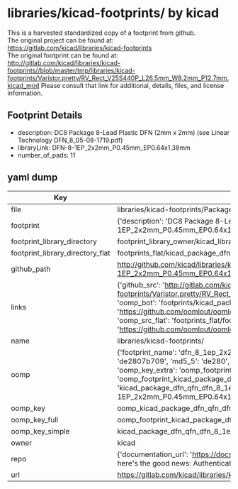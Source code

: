 # libraries/kicad-footprints/ by kicad  
This is a harvested standardized copy of a footprint from github.  
The original project can be found at:  
https://gitlab.com/kicad/libraries/kicad-footprints  
The original footprint can be found at:
http://gitlab.com/kicad/libraries/kicad-footprints//blob/master/tmp/libraries/kicad-footprints/Varistor.pretty/RV_Rect_V25S440P_L26.5mm_W8.2mm_P12.7mm.kicad_mod
Please consult that link for additional, details, files, and license information.  
## Footprint Details
* description: DC8 Package 8-Lead Plastic DFN (2mm x 2mm) (see Linear Technology DFN_8_05-08-1719.pdf)  
* libraryLink: DFN-8-1EP_2x2mm_P0.45mm_EP0.64x1.38mm  
* number_of_pads: 11  
## yaml dump  
| Key | Value |  
| --- | --- |  
| file | libraries/kicad-footprints/Package_DFN_QFN.pretty/DFN-8-1EP_2x2mm_P0.45mm_EP0.64x1.38mm.kicad_mod |  
| footprint | {'description': 'DC8 Package 8-Lead Plastic DFN (2mm x 2mm) (see Linear Technology DFN_8_05-08-1719.pdf)', 'libraryLink': 'DFN-8-1EP_2x2mm_P0.45mm_EP0.64x1.38mm', 'number_of_pads': 11} |  
| footprint_library_directory | footprint_library_owner/kicad_libraries/kicad-footprints/ |  
| footprint_library_directory_flat | footprints_flat/kicad_package_dfn_qfn_dfn_8_1ep_2x2mm_p0_45mm_ep0_64x1_38mm/working |  
| github_path | http://github.com/kicad/libraries/kicad-footprints//blob/master/tmp/libraries/kicad-footprints/Package_DFN_QFN.pretty/DFN-8-1EP_2x2mm_P0.45mm_EP0.64x1.38mm.kicad_mod |  
| links | {'github_src': 'http://gitlab.com/kicad/libraries/kicad-footprints//blob/master/tmp/libraries/kicad-footprints/Varistor.pretty/RV_Rect_V25S440P_L26.5mm_W8.2mm_P12.7mm.kicad_mod', 'github_src_repo': 'https://gitlab.com/kicad/libraries/kicad-footprints', 'oomp_bot': 'footprints/kicad_package_dfn_qfn_dfn_8_1ep_2x2mm_p0_45mm_ep0_64x1_38mm/working', 'oomp_bot_github': 'https://github.com/oomlout/oomlout_oomp_footprint_bot/tree/main/footprints/kicad_package_dfn_qfn_dfn_8_1ep_2x2mm_p0_45mm_ep0_64x1_38mm/working', 'oomp_src_flat': 'footprints_flat/footprints_flat/kicad_package_dfn_qfn_dfn_8_1ep_2x2mm_p0_45mm_ep0_64x1_38mm/working', 'oomp_src_flat_github': 'https://github.com/oomlout/oomlout_oomp_footprint_src/tree/main/footprints_flat/kicad_package_dfn_qfn_dfn_8_1ep_2x2mm_p0_45mm_ep0_64x1_38mm/working'} |  
| name | libraries/kicad-footprints/ |  
| oomp | {'footprint_name': 'dfn_8_1ep_2x2mm_p0_45mm_ep0_64x1_38mm', 'library_name': 'package_dfn_qfn', 'md5': 'de2807b709040f8e7898a31a4acee953', 'md5_10': 'de2807b709', 'md5_5': 'de280', 'md5_6': 'de2807', 'oomp_key': 'oomp_kicad_package_dfn_qfn_dfn_8_1ep_2x2mm_p0_45mm_ep0_64x1_38mm', 'oomp_key_extra': 'oomp_footprint_kicad_package_dfn_qfn_dfn_8_1ep_2x2mm_p0_45mm_ep0_64x1_38mm', 'oomp_key_full': 'oomp_footprint_kicad_package_dfn_qfn_dfn_8_1ep_2x2mm_p0_45mm_ep0_64x1_38mm_de2807', 'oomp_key_simple': 'kicad_package_dfn_qfn_dfn_8_1ep_2x2mm_p0_45mm_ep0_64x1_38mm', 'original_filename': 'libraries/kicad-footprints/Package_DFN_QFN.pretty/DFN-8-1EP_2x2mm_P0.45mm_EP0.64x1.38mm.kicad_mod', 'owner_name': 'kicad'} |  
| oomp_key | oomp_kicad_package_dfn_qfn_dfn_8_1ep_2x2mm_p0_45mm_ep0_64x1_38mm |  
| oomp_key_full | oomp_footprint_kicad_package_dfn_qfn_dfn_8_1ep_2x2mm_p0_45mm_ep0_64x1_38mm |  
| oomp_key_simple | kicad_package_dfn_qfn_dfn_8_1ep_2x2mm_p0_45mm_ep0_64x1_38mm |  
| owner | kicad |  
| repo | {'documentation_url': 'https://docs.github.com/rest/overview/resources-in-the-rest-api#rate-limiting', 'message': "API rate limit exceeded for 84.66.173.59. (But here's the good news: Authenticated requests get a higher rate limit. Check out the documentation for more details.)"} |  
| url | https://gitlab.com/kicad/libraries/kicad-footprints |  

